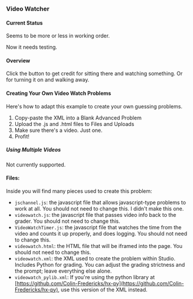 ### Video Watcher ###

#### Current Status ####

Seems to be more or less in working order.

Now it needs testing.

#### Overview ####
Click the button to get credit for sitting there and watching something. Or for turning it on and walking away.

#### Creating Your Own Video Watch Problems ####

Here's how to adapt this example to create your own guessing problems.

1. Copy-paste the XML into a Blank Advanced Problem
2. Upload the .js and .html files to Files and Uploads
3. Make sure there's a video. Just one.
4. Profit!

##### Using Multiple Videos #####

Not currently supported.

#### Files: ####

Inside you will find many pieces used to create this problem:

- `jschannel.js`: the javascript file that allows javascript-type problems to work at all. You should not need to change this. I didn't make this one.
- `videowatch.js`: the javascript file that passes video info back to the grader. You should not need to change this.
- `VideoWatchTimer.js`: the javascript file that watches the time from the video and counts it up properly, and does logging. You should not need to change this.
- `videowatch.html`: the HTML file that will be iframed into the page. You should not need to change this.
- `videowatch.xml`: the XML used to create the problem within Studio. Includes Python for grading. You can adjust the grading strictness and the prompt; leave everything else alone.
- `videowatch_pylib.xml`: If you're using the python library at [https://github.com/Colin-Fredericks/hx-py](https://github.com/Colin-Fredericks/hx-py), use this version of the XML instead.
